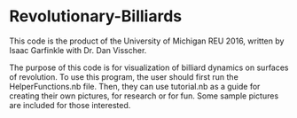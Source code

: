 # Revolutionary-Billiards

This code is the product of the University of Michigan REU 2016, written by Isaac Garfinkle with Dr. Dan Visscher. 

The purpose of this code is for visualization of billiard dynamics on surfaces of revolution. To use this program, the user should first run the HelperFunctions.nb file. Then, they can use tutorial.nb as a guide for creating their own pictures, for research or for fun. Some sample pictures are included for those interested. 
